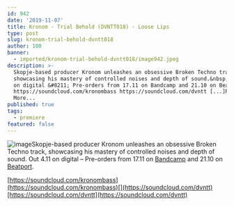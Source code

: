 ```yaml
---
id: 942
date: '2019-11-07'
title: Kronom - Trial Behold (DVNTT018) - Loose Lips
type: post
slug: kronom-trial-behold-dvntt018
author: 100
banner:
  - imported/kronom-trial-behold-dvntt018/image942.jpeg
description: >-
  Skopje-based producer Kronom unleashes an obsessive Broken Techno track,
  showcasing his mastery of controlled noises and depth of sound.&nbsp; Out 4.11
  on digital &#8211; Pre-orders from 17.11 on Bandcamp and 21.10 on Beatport.
  https://soundcloud.com/kronombass https://soundcloud.com/dvntt [...]Read
  More...
published: true
tags:
  - premiere
featured: false
---
```

![image](../imported/kronom-trial-behold-dvntt018/image942.jpeg)Skopje-based producer Kronom unleashes an obsessive Broken Techno track, showcasing his mastery of controlled noises and depth of sound. Out 4.11 on digital – Pre-orders from 17.11 on [Bandcamp](https://dvntt.bandcamp.com) and 21.10 on [Beatport](https://www.beatport.com).

[https://soundcloud.com/kronombass](https://soundcloud.com/kronombass)[](https://soundcloud.com/dvntt)[https://soundcloud.com/dvntt](https://soundcloud.com/dvntt)